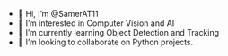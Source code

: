 - 👋 Hi, I’m @SamerAT11
- 👀 I’m interested in Computer Vision and AI
- 🌱 I’m currently learning Object Detection and Tracking
- 💞️ I’m looking to collaborate on Python projects.

<!---
SamerAT11/SamerAT11 is a ✨ special ✨ repository because its `README.md` (this file) appears on your GitHub profile.
You can click the Preview link to take a look at your changes.
--->

